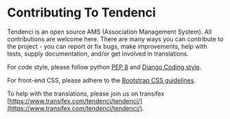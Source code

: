 # Contributing To Tendenci

Tendenci is an open source AMS (Association Management System). All contributions are welcome here. There are many ways you can contribute to the project - you can report or fix bugs, make improvements, help with tests, supply documentation, and/or get involved in translations.

For code style, please follow python [PEP 8](https://www.python.org/dev/peps/pep-0008/) and [Django Coding style](https://docs.djangoproject.com/en/dev/internals/contributing/writing-code/coding-style/).

For front-end CSS, please adhere to the [Bootstrap CSS guidelines](https://github.com/twbs/bootstrap/blob/master/CONTRIBUTING.md#css).

To help with the translations, please join us on transifex [https://www.transifex.com/tendenci/tendenci/](https://www.transifex.com/tendenci/tendenci/).
